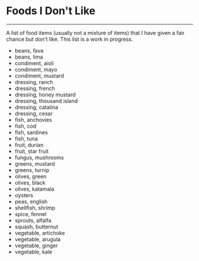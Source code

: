 # Foods I Don't Like
---
A list of food items (usually not a mixture of items) that I have given a fair chance but don't like.
This list is a work in progress.

- beans, fava
- beans, lima
- condiment, aioli
- condiment, mayo
- condiment, mustard
- dressing, ranch
- dressing, french
- dressing, honey mustard
- dressing, thousand island
- dressing, catalina
- dressing, cesar
- fish, anchovies
- fish, cod
- fish, sardines
- fish, tuna
- fruit, durian
- fruit, star fruit
- fungus, mushrooms
- greens, mustard
- greens, turnip
- olives, green
- olives, black
- olives, katamala
- oysters
- peas, english
- shellfish, shrimp
- spice, fennel
- sprouts, alfalfa
- squash, butternut
- vegetable, artichoke
- vegetable, arugula
- vegetable, ginger
- vegetable, kale
